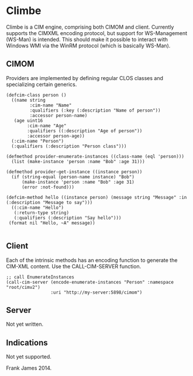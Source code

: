 Climbe
======

Climbe is a CIM engine, comprising both CIMOM and client. Currently supports the CIMXML encoding protocol, but
support for WS-Management (WS-Man) is intended. This should make it possible to interact with Windows WMI via the
WinRM protocol (which is basically WS-Man). 

CIMOM
-------

Providers are implemented by defining regular CLOS classes and specializing certain generics.

```
(defcim-class person ()
  ((name string
         :cim-name "Name"
		 :qualifiers (:key (:description "Name of person"))
		 :accessor person-name)
   (age uint16
        :cim-name "Age"
		:qualifiers ((:description "Age of person"))
		:accessor person-age))
  (:cim-name "Person")
  (:qualifiers (:description "Person class")))

(defmethod provider-enumerate-instances ((class-name (eql 'person)))
  (list (make-instance 'person :name "Bob" :age 31)))

(defmethod provider-get-instance ((instance person))
  (if (string-equal (person-name instance) "Bob")
      (make-instance 'person :name "Bob" :age 31)
	  (error :not-found)))

(defcim-method hello ((instance person) (message string "Message" :in (:description "Message to say")))
  ((:cim-name "Hello")
   (:return-type string)
   (:qualifiers (:description "Say hello")))
 (format nil "Hello, ~A" message))
 
```

Client
-------

Each of the intrinsic methods has an encoding function to generate the
CIM-XML content. Use the CALL-CIM-SERVER function.

```
;; call EnumerateInstances
(call-cim-server (encode-enumerate-instances "Person" :namespace "root/cimv2")
                 :uri "http://my-server:5898/cimom")

```

Server
------

Not yet written.

Indications
-----------

Not yet supported.



Frank James 2014.